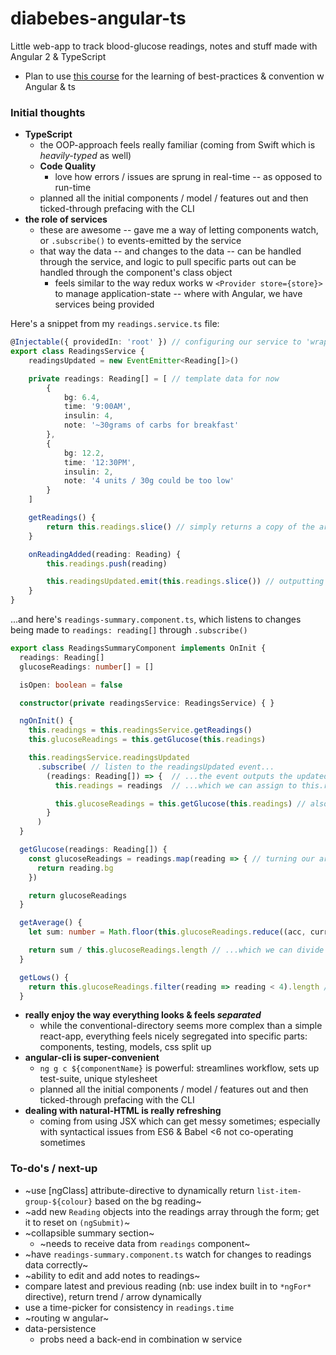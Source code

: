 # diabebes-angular-ts
Little web-app to track blood-glucose readings, notes and stuff made with Angular 2 & TypeScript

* Plan to use [this course](https://www.udemy.com/the-complete-guide-to-angular-2) for the learning of best-practices & convention w Angular & ts

### Initial thoughts
* **TypeScript**
    * the OOP-approach feels really familiar (coming from Swift which is *heavily-typed* as well)
    * **Code Quality**
        * love how errors / issues are sprung in real-time -- as opposed to run-time
    * planned all the initial components / model / features out and then ticked-through prefacing with the CLI
* **the role of services**
    * these are awesome -- gave me a way of letting components watch, or `.subscribe()` to events-emitted by the service
    * that way the data -- and changes to the data -- can be handled through the service, and logic to pull specific parts out can be handled through the component's class object
        * feels similar to the way redux works w `<Provider store={store}>` to manage application-state -- where with Angular, we have services being provided

Here's a snippet from my `readings.service.ts` file:
```typescript
@Injectable({ providedIn: 'root' }) // configuring our service to 'wrap' / or provide to the entire app
export class ReadingsService {
    readingsUpdated = new EventEmitter<Reading[]>()

    private readings: Reading[] = [ // template data for now
        {
            bg: 6.4,
            time: '9:00AM',
            insulin: 4,
            note: '~30grams of carbs for breakfast'
        },
        {
            bg: 12.2,
            time: '12:30PM',
            insulin: 2,
            note: '4 units / 30g could be too low'
        }
    ]

    getReadings() {
        return this.readings.slice() // simply returns a copy of the array; i.e. not the original value
    }

    onReadingAdded(reading: Reading) {
        this.readings.push(reading)

        this.readingsUpdated.emit(this.readings.slice()) // outputting the new data as an event; lets components w the service subscribe to changes
    }
}
```
...and here's `readings-summary.component.ts`, which listens to changes being made to `readings: reading[]` through `.subscribe()`
```typescript
export class ReadingsSummaryComponent implements OnInit {
  readings: Reading[]
  glucoseReadings: number[] = []

  isOpen: boolean = false

  constructor(private readingsService: ReadingsService) { }

  ngOnInit() {
    this.readings = this.readingsService.getReadings()
    this.glucoseReadings = this.getGlucose(this.readings)

    this.readingsService.readingsUpdated
      .subscribe( // listen to the readingsUpdated event...
        (readings: Reading[]) => {  // ...the event outputs the updated readings array
          this.readings = readings  // ...which we can assign to this.readings on this component

          this.glucoseReadings = this.getGlucose(this.readings) // also, reinit the glucose-readings array
        }
      )
  }

  getGlucose(readings: Reading[]) {
    const glucoseReadings = readings.map(reading => { // turning our array of objects into an array of reading.bg(s)
      return reading.bg
    })

    return glucoseReadings
  }

  getAverage() {
    let sum: number = Math.floor(this.glucoseReadings.reduce((acc, curr) => acc + curr)) // reducing that array of glucoseReadings into a sum...

    return sum / this.glucoseReadings.length // ...which we can divide through by the length of the array to find the average.
  }

  getLows() {
    return this.glucoseReadings.filter(reading => reading < 4).length // filter the readings below 4 into a new array, and return its length
  }
```
* **really enjoy the way everything looks & feels *separated***
    * while the conventional-directory seems more complex than a simple react-app, everything feels nicely segregated into specific parts: components, testing, models, css split up
* **angular-cli is super-convenient**
    * `ng g c ${componentName}` is powerful: streamlines workflow, sets up test-suite, unique stylesheet
    * planned all the initial components / model / features out and then ticked-through prefacing with the CLI
* **dealing with natural-HTML is really refreshing**
    * coming from using JSX which can get messy sometimes; especially with syntactical issues from ES6 & Babel <6 not co-operating sometimes

### To-do's / next-up
* ~use [ngClass] attribute-directive to dynamically return `list-item-group-${colour}` based on the bg reading~
* ~add new `Reading` objects into the readings array through the form; get it to reset on `(ngSubmit)`~
* ~collapsible summary section~
    * ~needs to receive data from `readings` component~
* ~have `readings-summary.component.ts` watch for changes to readings data correctly~
* ~ability to edit and add notes to readings~
* compare latest and previous reading (nb: use index built in to `*ngFor*` directive), return trend / arrow dynamically
* use a time-picker for consistency in `readings.time` 
* ~routing w angular~
* data-persistence
    * probs need a back-end in combination w service
